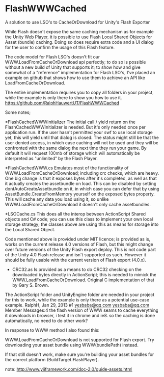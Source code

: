 FlashWWWCached
==============

A solution to use LSO's to CacheOrDownload for Unity's Flash Exporter


While Flash doesn't expose the same caching mechanism as for example the Unity Web Player, it is possible to use Flash Local Shared Objects for Asset (bundle) caching. Doing so does require extra code and a UI dialog for the user to confirm the usage of this Flash feature.

The code model for Flash LSO's doesn't fit our WWW.LoadFromCacheOrDownload api perfectly; to do so is possible without a new build of Unity that supports it; to show how and give somewhat of a "reference" implementation for Flash LSO's, I've placed an example on github that shows how to use them to achieve an API like LoadFromCacheOrDownload.

The entire implementation requires you to copy all folders in your project, while the example is only there to show you how to use it.
https://github.com/RalphHauwertUT/FlashWWWCached

Some notes; 

*FlashCachedWWWInitializer
The initial call / yield return on the FlashCachedWWWInitializer is needed. But it's only needed once per application run. If the user hasn't permitted your swf to use local storage yet, this will yield until that dialog is closed. The status might still be that the user denied access, in which case caching will not be used and they will be confronted with the same dialog the next time they run your game. By default it will request 100mb of storage which will automatically be interpreted as "unlimited" by the Flash Player.

*FlashCachedWWW.cs
Emulates most of the functionality of WWW.LoadFromCacheOrDownload; including crc checks, which are heavy. One big change is that it exposes bytes after it's completed, as well as that it actually creates the assetbundle on load. This can be disabled by setting dontAutoCreateAssetbundle on it, in which case you can defer that by using AssetBundle.CreateFromMemory yourself on the exposed bytes property. This will cache any data you load using it, so unlike WWW.LoadFromCacheOrDownload it doesn't only cache assetbundles.

*LSOCache.cs
This does all the interop between ActionScript Shared objects and C# code; you can use this class to implement your own local storage strategy; the classes above are using this as means for storage into the Local Shared Object.

Code mentioned above is provided under MIT licence; is provided as is, works on the current release 4.0 versions of Flash, but this might change over future versions of the Unity Flash export deploy. This is not code part of the Unity 4.0 Flash release and isn't supported as such. However it should be fully usable with the current version of Flash export (4.0.x).

* CRC32.as
Is provided as a means to do CRC32 checking on the downloaded bytes directly in ActionScript; this is needed to mimick the WWW.LoadFromCacheOrDownload. Original C implementation of that by Gary S. Brown.

The ActionScript folder and UnityEngine folder are needed in your project for this to work, while the example is only there as a potential use-case example.
RalphH, Jan 29, 2013 #1
 yesbaba@qq.com
yesbaba@qq.com
Member
Messages:4
the flash version of WWW seams to cache everything it downloads in browser, i test it in chrome and ie8.
so the caching is done automatically, no need to do other work?


In response to WWW method I also found this:


WWW.LoadFromCacheOrDownload is not supported for Flash export. Try downloading your asset bundle using WWW(bundlePath) instead.

If that still doesn't work, make sure you're building your asset bundles for the correct platform (BuildTarget.FlashPlayer).

note: http://www.yiiframework.com/doc-2.0/guide-assets.html
